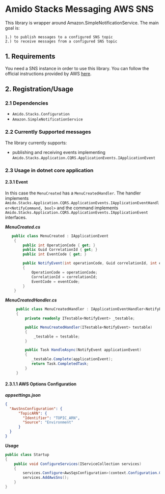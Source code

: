 # Amido Stacks Messaging AWS SNS

This library is wrapper around Amazon.SimpleNotificationService.
The main goal is:

    1.) to publish messages to a configured SNS topic
    2.) to receive messages from a configured SNS topic

## 1. Requirements

You need a SNS instance in order to use this library. You can follow the official instructions provided by AWS [here](https://docs.aws.amazon.com/sdk-for-net/v3/developer-guide/sns-apis-intro.html).

## 2. Registration/Usage

### 2.1 Dependencies
- `Amido.Stacks.Configuration`
- `Amazon.SimpleNotificationService`

### 2.2 Currently Supported messages

The library currently supports:
- publishing and receiving events implementing `Amido.Stacks.Application.CQRS.ApplicationEvents.IApplicationEvent`

### 2.3 Usage in dotnet core application

#### 2.3.1 Event
In this case the `MenuCreated` has a `MenuCreatedHandler`. The handler implements
`Amido.Stacks.Application.CQRS.ApplicationEvents.IApplicationEventHandler<NotifyCommand, bool>` and the command implements
`Amido.Stacks.Application.CQRS.ApplicationEvents.IApplicationEvent` interfaces.

***MenuCreated.cs***

```cs
   public class MenuCreated : IApplicationEvent
    {
        public int OperationCode { get; }
        public Guid CorrelationId { get; }
        public int EventCode { get; }

        public NotifyEvent(int operationCode, Guid correlationId, int eventCode)
        {
            OperationCode = operationCode;
            CorrelationId = correlationId;
            EventCode = eventCode;
        }
    }
```

***MenuCreatedHandler.cs***

```cs
     public class MenuCreatedHandler : IApplicationEventHandler<NotifyEvent>
     {
         private readonly ITestable<NotifyEvent> _testable;

         public MenuCreatedHandler(ITestable<NotifyEvent> testable)
         {
             _testable = testable;
         }

         public Task HandleAsync(NotifyEvent applicationEvent)
         {
            _testable.Complete(applicationEvent);
            return Task.CompletedTask;
         }
     }
```
#### 2.3.1.1 AWS Options Configuration

***appsettings.json***

```json
{
  "AwsSnsConfiguration": {
      "TopicARN": {
        "Identifier": "TOPIC_ARN",
        "Source": "Environment"
      }
  }
}
```
***Usage***
```cs
public class Startup
{
    public void ConfigureServices(IServiceCollection services)
    {
        services.Configure<AwsSqsConfiguration>(context.Configuration.GetSection("AwsSnsConfiguration"));
        services.AddAwsSns();
    }
}
```